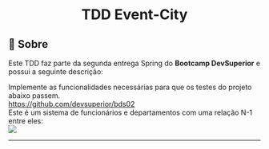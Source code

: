 <h1 align="center">TDD Event-City</h1>

## 📃 Sobre
Este TDD faz parte da segunda entrega Spring do <strong>Bootcamp DevSuperior</strong> e possui a seguinte descrição: <br>

Implemente as funcionalidades necessárias para que os testes do projeto abaixo passem. <br>
https://github.com/devsuperior/bds02 <br>
Este é um sistema de funcionários e departamentos com uma relação N-1 entre eles: <br>
<img src="https://ik.imagekit.io/zqxyh6u3ylz/bds02/01_275DAK2VZ.jpg?updatedAt=1640130590428">

---
